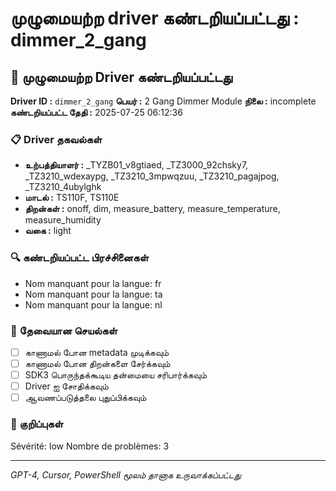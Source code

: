 # முழுமையற்ற driver கண்டறியப்பட்டது : dimmer_2_gang

## 🚨 முழுமையற்ற Driver கண்டறியப்பட்டது

**Driver ID :** `dimmer_2_gang`
**பெயர் :** 2 Gang Dimmer Module
**நிலை :** incomplete
**கண்டறியப்பட்ட தேதி :** 2025-07-25 06:12:36

### 📋 Driver தகவல்கள்
- **உற்பத்தியாளர் :** _TYZB01_v8gtiaed, _TZ3000_92chsky7, _TZ3210_wdexaypg, _TZ3210_3mpwqzuu, _TZ3210_pagajpog, _TZ3210_4ubylghk
- **மாடல் :** TS110F, TS110E
- **திறன்கள் :** onoff, dim, measure_battery, measure_temperature, measure_humidity
- **வகை :** light

### 🔍 கண்டறியப்பட்ட பிரச்சினைகள்
- Nom manquant pour la langue: fr
- Nom manquant pour la langue: ta
- Nom manquant pour la langue: nl

### 🎯 தேவையான செயல்கள்
- [ ] காணாமல் போன metadata முடிக்கவும்
- [ ] காணாமல் போன திறன்களை சேர்க்கவும்
- [ ] SDK3 பொருந்தக்கூடிய தன்மையை சரிபார்க்கவும்
- [ ] Driver ஐ சோதிக்கவும்
- [ ] ஆவணப்படுத்தலை புதுப்பிக்கவும்

### 📝 குறிப்புகள்
Sévérité: low
Nombre de problèmes: 3

---
*GPT-4, Cursor, PowerShell மூலம் தானாக உருவாக்கப்பட்டது*


